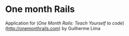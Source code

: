 # One month Rails

Application for 
(*One Month Rails: Teach Yourself to code*)(http://onemonthrails.com)
by Guilherme Lima
